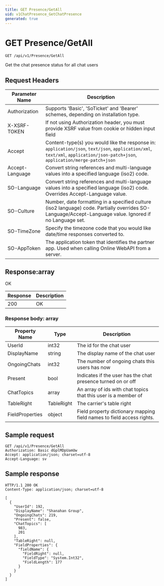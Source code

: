 ```yaml
---
title: GET Presence/GetAll
uid: v1ChatPresence_GetChatPresence
generated: true
---
```


# GET Presence/GetAll

```http
GET /api/v1/Presence/GetAll
```

Get the chat presence status for all chat users








## Request Headers

| Parameter Name | Description |
|----------------|-------------|
| Authorization  | Supports 'Basic', 'SoTicket' and 'Bearer' schemes, depending on installation type. |
| X-XSRF-TOKEN   | If not using Authorization header, you must provide XSRF value from cookie or hidden input field |
| Accept         | Content-type(s) you would like the response in: `application/json`, `text/json`, `application/xml`, `text/xml`, `application/json-patch+json`, `application/merge-patch+json` |
| Accept-Language | Convert string references and multi-language values into a specified language (iso2) code. |
| SO-Language | Convert string references and multi-language values into a specified language (iso2) code. Overrides Accept-Language value. |
| SO-Culture | Number, date formatting in a specified culture (iso2 language) code. Partially overrides SO-Language/Accept-Language value. Ignored if no Language set. |
| SO-TimeZone | Specify the timezone code that you would like date/time responses converted to. |
| SO-AppToken | The application token that identifies the partner app. Used when calling Online WebAPI from a server. |


## Response:array

OK

| Response | Description |
|----------------|-------------|
| 200 | OK |

### Response body: array

| Property Name | Type |  Description |
|----------------|------|--------------|
| UserId | int32 | The id for the chat user |
| DisplayName | string | The display name of the chat user |
| OngoingChats | int32 | The number of ongoing chats this users has now |
| Present | bool | Indicates if the user has the chat presence turned on or off |
| ChatTopics | array | An array of ids with chat topics that this user is a member of |
| TableRight | TableRight | The carrier's table right |
| FieldProperties | object | Field property dictionary mapping field names to field access rights. |

## Sample request

```http!
GET /api/v1/Presence/GetAll
Authorization: Basic dGplMDpUamUw
Accept: application/json; charset=utf-8
Accept-Language: sv
```

## Sample response

```http_
HTTP/1.1 200 OK
Content-Type: application/json; charset=utf-8

[
  {
    "UserId": 192,
    "DisplayName": "Shanahan Group",
    "OngoingChats": 219,
    "Present": false,
    "ChatTopics": [
      983,
      201
    ],
    "TableRight": null,
    "FieldProperties": {
      "fieldName": {
        "FieldRight": null,
        "FieldType": "System.Int32",
        "FieldLength": 177
      }
    }
  }
]
```